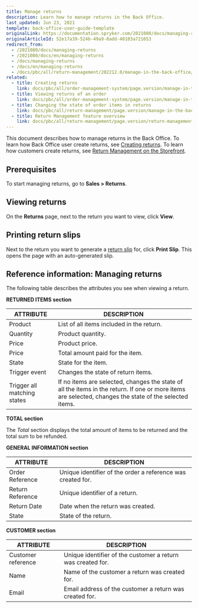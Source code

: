 ```yaml
---
title: Manage returns
description: Learn how to manage returns in the Back Office.
last_updated: Jun 23, 2021
template: back-office-user-guide-template
originalLink: https://documentation.spryker.com/2021080/docs/managing-returns
originalArticleId: 52e17a39-524b-49a9-8add-40103a721653
redirect_from:
  - /2021080/docs/managing-returns
  - /2021080/docs/en/managing-returns
  - /docs/managing-returns
  - /docs/en/managing-returns
  - /docs/pbc/all/return-management/202212.0/manage-in-the-back-office/manage-returns.html
related:
  - title: Creating returns
    link: docs/pbc/all/order-management-system/page.version/manage-in-the-back-office/orders/create-returns.html
  - title: Viewing returns of an order
    link: docs/pbc/all/order-management-system/page.version/manage-in-the-back-office/orders/view-returns-of-an-order.html
  - title: Changing the state of order items in returns
    link: docs/pbc/all/return-management/page.version/manage-in-the-back-office/change-the-state-of-order-items-in-returns.html
  - title: Return Management feature overview
    link: docs/pbc/all/return-management/page.version/return-management.html
---
```


This document describes how to manage returns in the Back Office. To learn how Back Office user create returns, see [Creating returns](/docs/pbc/all/order-management-system/{{page.version}}/manage-in-the-back-office/orders/create-returns.html). To learn how customers create returns, see [Return Management on the Storefront](/docs/pbc/all/return-management/{{page.version}}/marketplace/marketplace-return-management-feature-overview.html#return-management-on-the-storefront).

## Prerequisites

To start managing returns, go to **Sales&nbsp;<span aria-label="and then">></span> Returns**.

## Viewing returns

On the **Returns** page, next to the return you want to view, click **View**.

## Printing return slips


Next to the return you want to generate a [return slip](/docs/pbc/all/return-management/{{page.version}}/marketplace/marketplace-return-management-feature-overview.html#return-slip) for, click **Print Slip**.
    This opens the page with an auto-generated slip.

## Reference information: Managing returns     


The following table describes the attributes you see when viewing a return.

**RETURNED ITEMS section**

| ATTRIBUTE | DESCRIPTION |
| --- | --- |
| Product | List of all items included in the return. |
| Quantity | Product quantity. |
| Price | Product price. |
| Price | Total amount paid for the item. |
| State | State for the item. |
| Trigger event | Changes the state of return items. |
| Trigger all matching states | If no items are selected, changes the state of all the items in the return. If one or more items are selected, changes the state of the selected items. |

**TOTAL section**

The *Total* section displays the total amount of items to be returned and the total sum to be refunded.

**GENERAL INFORMATION section**

| ATTRIBUTE | DESCRIPTION |
| --- | --- |
| Order Reference | Unique identifier of the order a reference was created for. |
| Return Reference | Unique identifier of a return. |
| Return Date | Date when the return was created. |
| State | State of the return. |

**CUSTOMER section**

| ATTRIBUTE | DESCRIPTION |
| --- | --- |
| Customer reference | Unique identifier of the customer a return was created for. |
| Name | Name of the customer a return was created for. |
| Email | Email address of the customer a return was created for. |
